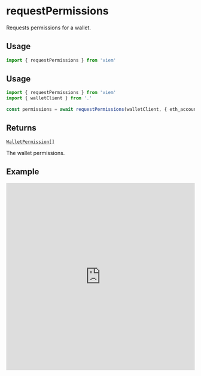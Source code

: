 # requestPermissions

Requests permissions for a wallet.

## Usage

```ts
import { requestPermissions } from 'viem'
```

## Usage

```ts
import { requestPermissions } from 'viem'
import { walletClient } from '.'
 
const permissions = await requestPermissions(walletClient, { eth_accounts: {} }) // [!code focus:99]
```

## Returns

[`WalletPermission[]`](/TODO)

The wallet permissions.

## Example

<iframe frameborder="0" width="100%" height="500px" src="https://replit.com/@jxom/TODO"></iframe>

